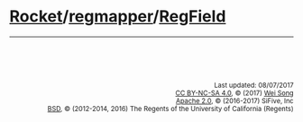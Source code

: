 [Rocket](../Readme.md)/[regmapper](../regmapper.md)/[RegField](https://github.com/freechipsproject/rocket-chip/tree/master/src/main/scala/regmapper/RegField.scala)
========================


**********************






<br><br><br><p align="right">
<sub>
Last updated: 08/07/2017<br>
[CC BY-NC-SA 4.0](https://creativecommons.org/licenses/by-nc-sa/4.0/), &copy; (2017) [Wei Song](mailto:wsong83@gmail.com)<br>
[Apache 2.0](https://github.com/freechipsproject/rocket-chip/blob/master/LICENSE.SiFive), &copy; (2016-2017) SiFive, Inc<br>
[BSD](https://github.com/freechipsproject/rocket-chip/blob/master/LICENSE.Berkeley), &copy; (2012-2014, 2016) The Regents of the University of California (Regents)
</sub>
</p>

